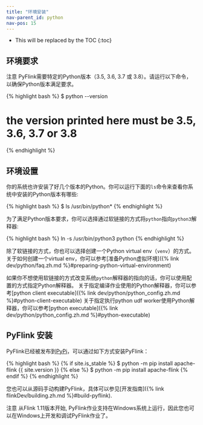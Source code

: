 ```yaml
---
title: "环境安装"
nav-parent_id: python
nav-pos: 15
---
```

<!--
Licensed to the Apache Software Foundation (ASF) under one
or more contributor license agreements.  See the NOTICE file
distributed with this work for additional information
regarding copyright ownership.  The ASF licenses this file
to you under the Apache License, Version 2.0 (the
"License"); you may not use this file except in compliance
with the License.  You may obtain a copy of the License at

  http://www.apache.org/licenses/LICENSE-2.0

Unless required by applicable law or agreed to in writing,
software distributed under the License is distributed on an
"AS IS" BASIS, WITHOUT WARRANTIES OR CONDITIONS OF ANY
KIND, either express or implied.  See the License for the
specific language governing permissions and limitations
under the License.
-->

* This will be replaced by the TOC
{:toc}

## 环境要求
<span class="label label-info">注意</span> PyFlink需要特定的Python版本（3.5, 3.6, 3.7 或 3.8）。请运行以下命令，以确保Python版本满足要求。

{% highlight bash %}
$ python --version
# the version printed here must be 3.5, 3.6, 3.7 or 3.8
{% endhighlight %}

## 环境设置

你的系统也许安装了好几个版本的Python。你可以运行下面的`ls`命令来查看你系统中安装的Python版本有哪些:

{% highlight bash %}
$ ls /usr/bin/python*
{% endhighlight %}

为了满足Python版本要求，你可以选择通过软链接的方式将`python`指向`python3`解释器:

{% highlight bash %}
ln -s /usr/bin/python3 python
{% endhighlight %}

除了软链接的方式，你也可以选择创建一个Python virtual env（`venv`）的方式。关于如何创建一个virtual env，你可以参考[准备Python虚拟环境]({% link dev/python/faq.zh.md %}#preparing-python-virtual-environment)

如果你不想使用软链接的方式改变系统`python`解释器的指向的话，你可以使用配置的方式指定Python解释器。
关于指定编译作业使用的Python解释器，你可以参考[python client executable]({% link dev/python/python_config.zh.md %}#python-client-executable)
关于指定执行python udf worker使用Python解释器，你可以参考[python executable]({% link dev/python/python_config.zh.md %}#python-executable)

## PyFlink 安装

PyFlink已经被发布到[PyPi](https://pypi.org/project/apache-flink/)，可以通过如下方式安装PyFlink：

{% highlight bash %}
{% if site.is_stable %}
$ python -m pip install apache-flink {{ site.version }}
{% else %}
$ python -m pip install apache-flink
{% endif %}
{% endhighlight %}

您也可以从源码手动构建PyFlink，具体可以参见[开发指南]({% link flinkDev/building.zh.md %}#build-pyflink).

<span class="label label-info">注意</span> 从Flink 1.11版本开始, PyFlink作业支持在Windows系统上运行，因此您也可以在Windows上开发和调试PyFlink作业了。

